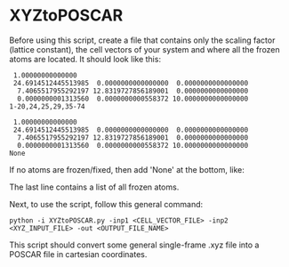 # XYZtoPOSCAR

Before using this script, create a file that contains only the scaling factor (lattice constant), the cell vectors of your system and where all the frozen atoms are located. It should look like this:

```
 1.00000000000000     
 24.6914512445513985  0.0000000000000000  0.0000000000000000
  7.4065517955292197 12.8319727856189001  0.0000000000000000
  0.0000000001313560  0.0000000000558372 10.0000000000000000
1-20,24,25,29,35-74
```

```
 1.00000000000000     
 24.6914512445513985  0.0000000000000000  0.0000000000000000
  7.4065517955292197 12.8319727856189001  0.0000000000000000
  0.0000000001313560  0.0000000000558372 10.0000000000000000
None
```

If no atoms are frozen/fixed, then add 'None' at the bottom, like:



The last line contains a list of all frozen atoms.

Next, to use the script, follow this general command:

```
python -i XYZtoPOSCAR.py -inp1 <CELL_VECTOR_FILE> -inp2 <XYZ_INPUT_FILE> -out <OUTPUT_FILE_NAME>
```

This script should convert some general single-frame .xyz file into a POSCAR file in cartesian coordinates.

